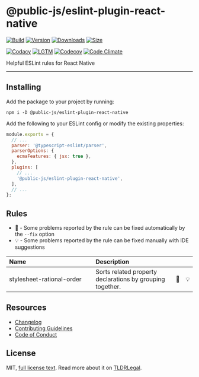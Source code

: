 # @public-js/eslint-plugin-react-native

[![Build](https://github.com/public-js/eslint-plugin-react-native/actions/workflows/build.yml/badge.svg?branch=main)](https://github.com/public-js/eslint-plugin-react-native/actions/workflows/build.yml)
[![Version](https://img.shields.io/npm/v/@public-js/eslint-plugin-react-native?style=flat)](https://www.npmjs.com/package/@public-js/eslint-plugin-react-native)
[![Downloads](https://img.shields.io/npm/dw/@public-js/eslint-plugin-react-native?style=flat)](https://www.npmjs.com/package/@public-js/eslint-plugin-react-native)
[![Size](https://packagephobia.com/badge?p=@public-js/eslint-plugin-react-native)](https://packagephobia.com/result?p=@public-js/eslint-plugin-react-native)

[![Codacy](https://app.codacy.com/project/badge/Grade/PROJECT_ID)](https://www.codacy.com/gh/public-js/eslint-plugin-react-native/dashboard)
[![LGTM](https://img.shields.io/lgtm/grade/javascript/g/public-js/eslint-plugin-react-native?logo=lgtm)](https://lgtm.com/projects/g/public-js/eslint-plugin-react-native/context:javascript)
[![Codecov](https://codecov.io/gh/public-js/eslint-plugin-react-native/branch/main/graph/badge.svg?token=TOKEN)](https://codecov.io/gh/public-js/eslint-plugin-react-native)
[![Code Climate](https://api.codeclimate.com/v1/badges/PROJECT_ID/maintainability)](https://codeclimate.com/github/public-js/eslint-plugin-react-native/maintainability)

Helpful ESLint rules for React Native

---

## Installing

Add the package to your project by running:

```shell
npm i -D @public-js/eslint-plugin-react-native
```

Add the following to your ESLint config or modify the existing properties:

```javascript
module.exports = {
  // ...
  parser: '@typescript-eslint/parser',
  parserOptions: {
    ecmaFeatures: { jsx: true },
  },
  plugins: [
    // ...
    '@public-js/eslint-plugin-react-native',
  ],
  // ...
};
```

## Rules

- 🔧 - Some problems reported by the rule can be fixed automatically by the `--fix` option
- 💡 - Some problems reported by the rule can be fixed manually with IDE suggestions

| Name&nbsp;&nbsp;&nbsp;&nbsp;&nbsp;&nbsp;&nbsp;&nbsp;&nbsp;&nbsp;&nbsp;&nbsp;&nbsp;&nbsp;&nbsp;&nbsp;&nbsp;&nbsp;&nbsp;&nbsp;&nbsp;&nbsp;&nbsp;&nbsp;&nbsp;&nbsp;&nbsp;&nbsp;&nbsp;&nbsp;&nbsp;&nbsp;&nbsp;&nbsp;&nbsp;&nbsp;&nbsp;&nbsp;&nbsp;&nbsp; | Description                                               |     |     |
| :--------------------------------------------------------------------------------------------------------------------------------------------------------------------------------------------------------------------------------------------------- | :-------------------------------------------------------- | :-- | :-- |
| stylesheet-rational-order                                                                                                                                                                                                                            | Sorts related property declarations by grouping together. | 🔧  | 💡  |

## Resources

- [Changelog](CHANGELOG.md)
- [Contributing Guidelines](CONTRIBUTING.md)
- [Code of Conduct](CODE_OF_CONDUCT.md)

## License

MIT, [full license text](LICENSE).
Read more about it on [TLDRLegal](https://www.tldrlegal.com/l/mit).
